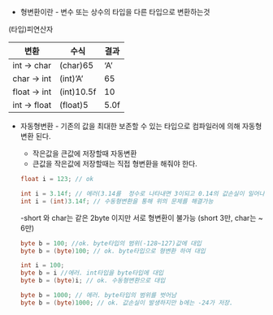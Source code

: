 - 형변환이란 - 변수 또는 상수의 타입을 다른 타입으로 변환하는것

(타입)피연산자 

| 변환 | 수식 | 결과 |
| --- | --- | --- |
| int → char | (char)65 |  ‘A’ |
| char → int | (int)’A’ | 65 |
| float → int | (int)10.5f | 10 |
| int → float | (float)5 | 5.0f |
- 자동형변환 - 기존의 값을 최대한 보존할 수 있는 타입으로 컴파일러에 의해 자동형변환 된다.
    - 작은값을 큰값에 저장할때 자동변환
    - 큰값을 작은값에 저장할때는 직접 형변환을 해줘야 한다.
    
    ```java
    float i = 123; // ok
    
    int i = 3.14f; // 에러(3.14를  정수로 나타내면 3이되고 0.14의 값손실이 일어나게됨.)
    int i = (int)3.14f; // 수동형변환을 통해 위의 문제를 해결가능
    ```
    
    -short 와 char는 같은 2byte 이지만 서로 형변환이 불가능 (short 3만, char는 ~ 6만)
    
    ```java
    byte b = 100; //ok. byte타입의 범위(-128~127)값에 대입
    byte b = (byte)100; // ok. byte타입으로 형변환 하여 대입
    
    int i = 100;
    byte b = i //에러. int타입을 byte타입에 대입
    byte b = (byte)i; // ok. 수동형변환으로 대입
    
    byte b = 1000; // 에러. byte타입의 범위를 벗어남
    byte b = (byte)1000; // ok. 값손실이 발생하지만 b에는 -24가 저장.
    ```
